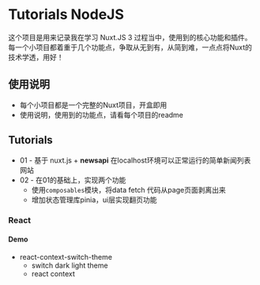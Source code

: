 # Tutorials NodeJS

这个项目是用来记录我在学习 Nuxt.JS 3 过程当中，使用到的核心功能和插件。
每一个小项目都着重于几个功能点，争取从无到有，从简到难，一点点将Nuxt的技术学透，用好！

## 使用说明

- 每个小项目都是一个完整的Nuxt项目，开盒即用
- 使用说明，使用到的功能点，请看每个项目的readme

## Tutorials

- 01 - 基于 nuxt.js + **newsapi** 在localhost环境可以正常运行的简单新闻列表网站
- 02 - 在01的基础上，实现两个功能
  - 使用`composables`模块，将data fetch 代码从page页面剥离出来
  - 增加状态管理库pinia，ui层实现翻页功能


### React

#### Demo

- react-context-switch-theme
  - switch dark light theme
  - react context